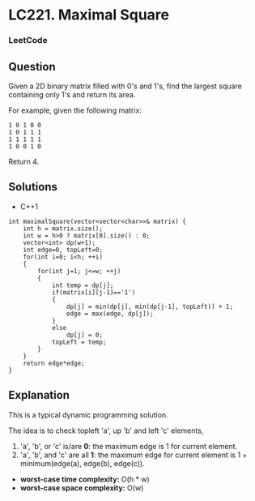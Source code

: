 # LC221. Maximal Square

### LeetCode

## Question

Given a 2D binary matrix filled with 0's and 1's, find the largest square containing only 1's and return its area.

For example, given the following matrix:

```
1 0 1 0 0
1 0 1 1 1
1 1 1 1 1
1 0 0 1 0
```

Return 4.

## Solutions

* C++1
```
int maximalSquare(vector<vector<char>>& matrix) {
    int h = matrix.size();
    int w = h>0 ? matrix[0].size() : 0;
    vector<int> dp(w+1);
    int edge=0, topLeft=0;
    for(int i=0; i<h; ++i)
    {
        for(int j=1; j<=w; ++j)
        {
            int temp = dp[j];
            if(matrix[i][j-1]=='1')
            {
                dp[j] = min(dp[j], min(dp[j-1], topLeft)) + 1;
                edge = max(edge, dp[j]);
            }
            else
                dp[j] = 0;
            topLeft = temp;
        }
    }
    return edge*edge;
}
```

## Explanation

This is a typical dynamic programming solution. 

The idea is to check topleft 'a', up 'b' and left 'c' elements, 

1. 'a', 'b', or 'c' is/are **0**: the maximum edge is 1 for current element.
2. 'a', 'b', and 'c' are all **1**: the maximum edge for current element is 1 + minimum(edge(a), edge(b), edge(c)).

* **worst-case time complexity:** O(h * w)
* **worst-case space complexity:** O(w)

